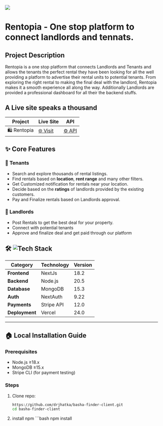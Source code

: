 <img src="https://i.ibb.co/VpmzTGZT/logo.jpg" />

# Rentopia - One stop platform to connect landlords and tennats.


## Project Description 
<p>Rentopia is a one stop platform that connects Landlords and Tenants and allows the tenants the perfect rental they have been looking for all the well providing a 
platform to advertise their rental units to potential tenants. From exploring the right rental to making the final deal with the landlord, Rentopia makes it a smooth experience all along the way. Additionally Landlords are provided a professional dashboard for all their the backend stuffs.</p>


## A Live site speaks a thousand
| Project          | Live Site               | API               |
|------------------|--------------------|-------------------|
| 🛍️ Rentopia    | [🌐 Visit](https://i.ibb.co/VpmzTGZT/logo.jpg) | [⚙️ API](https://api.example.com) |

## ✨ Core Features

### 🏢 **Tenants**
- Search and explore thousands of rental listings.
- Find rentals based on **location**, **rent range** and many other filters.
- Get Customized notification for rentals near your location.
- Decide based on the **ratings** of landlords provided by the existing customers.
- Pay and Finalize rentals based on Landlords approval.

### 👔 **Landlords**
- Post Rentals to get the best deal for your property.
- Connect with potential tenants 
- Approve and finalize deal and get paid through our platform

## 🛠️ ![Tech Stack](https://img.shields.io/badge/tech-stack-informational)

| Category       | Technology       | Version |
|----------------|------------------|---------|
| **Frontend**   | NextJs            | 18.2    |
| **Backend**    | Node.js          | 20.5    |
| **Database**   | MongoDB      | 15.3    |
| **Auth**       | NextAuth       | 9.22    |
| **Payments**   | Stripe API       | 12.0    |
| **Deployment** | Vercel           | 24.0    |



---

## 🏠 Local Installation Guide

### Prerequisites
- Node.js ≥18.x
- MongoDB ≥15.x
- Stripe CLI (for payment testing)

### Steps
1. Clone repo:
   ```bash
   https://github.com/drjhatka/basha-finder-client.git
   cd basha-finder-client
2. install npm ```bash
   npm install
  




